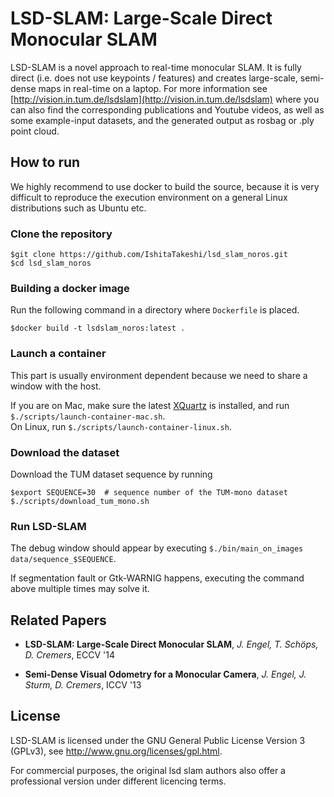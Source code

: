 # LSD-SLAM: Large-Scale Direct Monocular SLAM

LSD-SLAM is a novel approach to real-time monocular SLAM. It is fully direct (i.e. does not use keypoints / features) and creates large-scale, 
semi-dense maps in real-time on a laptop. For more information see
[http://vision.in.tum.de/lsdslam](http://vision.in.tum.de/lsdslam)
where you can also find the corresponding publications and Youtube videos, as well as some 
example-input datasets, and the generated output as rosbag or .ply point cloud.

## How to run

We highly recommend to use docker to build the source, because it is very difficult to reproduce the execution environment on a general Linux distributions such as Ubuntu etc.

### Clone the repository 

```
$git clone https://github.com/IshitaTakeshi/lsd_slam_noros.git
$cd lsd_slam_noros
```

### Building a docker image

Run the following command in a directory where `Dockerfile` is placed.

```
$docker build -t lsdslam_noros:latest .
```

### Launch a container

This part is usually environment dependent because we need to share a window with the host.

If you are on Mac, make sure the latest [XQuartz](https://www.xquartz.org) is installed, and run `$./scripts/launch-container-mac.sh`.  
On Linux, run `$./scripts/launch-container-linux.sh`.

### Download the dataset

Download the TUM dataset sequence by running

```
$export SEQUENCE=30  # sequence number of the TUM-mono dataset 
$./scripts/download_tum_mono.sh
```

### Run LSD-SLAM

The debug window should appear by executing `$./bin/main_on_images data/sequence_$SEQUENCE`.

If segmentation fault or Gtk-WARNIG happens, executing the command above multiple times may solve it.

## Related Papers

* **LSD-SLAM: Large-Scale Direct Monocular SLAM**, *J. Engel, T. Schöps, D. Cremers*, ECCV '14

* **Semi-Dense Visual Odometry for a Monocular Camera**, *J. Engel, J. Sturm, D. Cremers*, ICCV '13


## License

LSD-SLAM is licensed under the GNU General Public License Version 3 (GPLv3), see http://www.gnu.org/licenses/gpl.html.

For commercial purposes, the original lsd slam authors also offer a professional version under different licencing terms.

